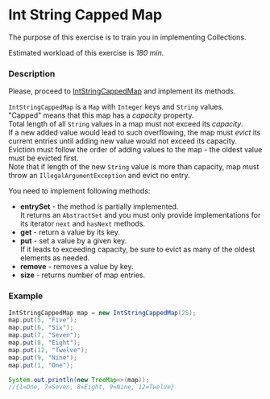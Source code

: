 # Int String Capped Map

The purpose of this exercise is to train you in implementing Collections.

Estimated workload of this exercise is _180 min_.

### Description

Please, proceed to [IntStringCappedMap](src/main/java/com/epam/autotasks/collections/IntStringCappedMap.java)
and implement its methods.

`IntStringCappedMap` is a `Map` with `Integer` keys and `String` values.\
"Capped" means that this map has a *capacity* property. \
Total length of all `String` values in a map must not exceed its *capacity*.\
If a new added value would lead to such overflowing, 
the map must *evict* its current entries until adding new value would not exceed its capacity.\
Eviction must follow the order of adding values to the map -
the oldest value must be evicted first.\
Note that if length of the new `String` value is more than capacity,
map must throw an `IllegalArgumentException` and evict no entry.


You need to implement following methods:

- **entrySet** - the method is partially implemented. \
It returns an `AbstractSet` and you must only provide implementations for its iterator `next` and `hasNext` methods.
- **get** - return a value by its key.
- **put** - set a value by a given key.\
If it leads to exceeding capacity, be sure to evict as many of the oldest elements as needed. 
- **remove** - removes a value by key.
- **size** - returns number of map entries.

### Example

```java
IntStringCappedMap map = new IntStringCappedMap(25);
map.put(5, "Five");
map.put(6, "Six");
map.put(7, "Seven");
map.put(8, "Eight");
map.put(12, "Twelve");
map.put(9, "Nine");
map.put(1, "One");

System.out.println(new TreeMap<>(map)); 
//{1=One, 7=Seven, 8=Eight, 9=Nine, 12=Twelve}
```